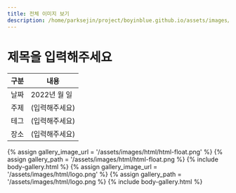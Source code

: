 ```yaml
---
title: 전체 이미지 보기
description: /home/parksejin/project/boyinblue.github.io/assets/images/html
---
```



제목을 입력해주세요
===


|구분|내용|
|---|---|
|날짜|2022년 월 일|
|주제|(입력해주세요)|
|테그|(입력해주세요)|
|장소|(입력해주세요)|


{% assign gallery_image_url = '/assets/images/html/html-float.png' %}
{% assign gallery_path = '/assets/images/html/html-float.png %}
{% include body-gallery.html %}
{% assign gallery_image_url = '/assets/images/html/logo.png' %}
{% assign gallery_path = '/assets/images/html/logo.png %}
{% include body-gallery.html %}
